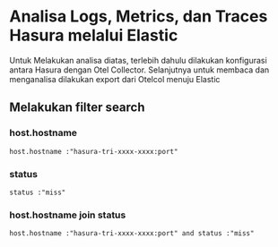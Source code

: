 # Analisa Logs, Metrics, dan Traces Hasura melalui Elastic
Untuk Melakukan analisa diatas, terlebih dahulu dilakukan konfigurasi antara Hasura dengan Otel Collector. Selanjutnya untuk membaca dan menganalisa dilakukan export dari Otelcol menuju Elastic

## Melakukan filter search

### host.hostname
```KQL
host.hostname :"hasura-tri-xxxx-xxxx:port"
```

### status
```KQL
status :"miss" 
```
### host.hostname join status
```KQL
host.hostname :"hasura-tri-xxxx-xxxx:port" and status :"miss" 
```

